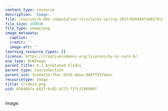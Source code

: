 ```yaml
---
content_type: resource
description: 'Image: '
file: /courses/6-004-computation-structures-spring-2017/65646bfa68276c029273f17c3296906f_Slide23.png
file_size: 158936
file_type: image/png
image_metadata:
  caption: ''
  credit: ''
  image-alt: ''
learning_resource_types: []
license: https://creativecommons.org/licenses/by-nc-sa/4.0/
ocw_type: OCWImage
parent_title: 6.1 Annotated Slides
parent_type: CourseSection
parent_uid: 1ce0a254-f5ec-8356-abea-088ff937a0ac
resourcetype: Image
title: Slide23.png
uid: 65646bfa-6827-6c02-9273-f17c3296906f
---
```

Image: 